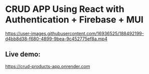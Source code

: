 # CRUD APP Using React with Authentication + Firebase + MUI

https://user-images.githubusercontent.com/16936525/188492199-d4bb8d38-f680-4899-9bea-9c452775ef8a.mp4

## Live demo:

https://crud-products-app.onrender.com



